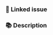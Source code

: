 <!---
Please follow conventional commits (https://conventionalcommits.org)
-->

### 🔗 Linked issue

<!-- for example: "resolves #123" -->

### 📚 Description

<!-- Describe your changes in detail -->
